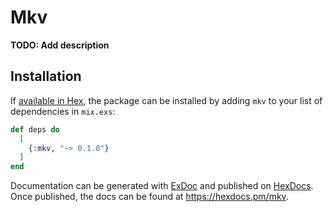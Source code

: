# Mkv

**TODO: Add description**

## Installation

If [available in Hex](https://hex.pm/docs/publish), the package can be installed
by adding `mkv` to your list of dependencies in `mix.exs`:

```elixir
def deps do
  [
    {:mkv, "~> 0.1.0"}
  ]
end
```

Documentation can be generated with [ExDoc](https://github.com/elixir-lang/ex_doc)
and published on [HexDocs](https://hexdocs.pm). Once published, the docs can
be found at <https://hexdocs.pm/mkv>.

